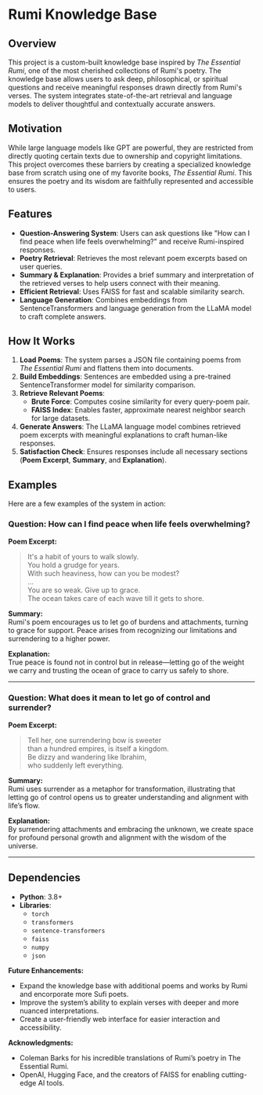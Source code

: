 # **Rumi Knowledge Base**

## **Overview**
This project is a custom-built knowledge base inspired by *The Essential Rumi*, one of the most cherished collections of Rumi's poetry. The knowledge base allows users to ask deep, philosophical, or spiritual questions and receive meaningful responses drawn directly from Rumi's verses. The system integrates state-of-the-art retrieval and language models to deliver thoughtful and contextually accurate answers.

## **Motivation**
While large language models like GPT are powerful, they are restricted from directly quoting certain texts due to ownership and copyright limitations. This project overcomes these barriers by creating a specialized knowledge base from scratch using one of my favorite books, *The Essential Rumi*. This ensures the poetry and its wisdom are faithfully represented and accessible to users.

## **Features**
- **Question-Answering System**: Users can ask questions like "How can I find peace when life feels overwhelming?" and receive Rumi-inspired responses.
- **Poetry Retrieval**: Retrieves the most relevant poem excerpts based on user queries.
- **Summary & Explanation**: Provides a brief summary and interpretation of the retrieved verses to help users connect with their meaning.
- **Efficient Retrieval**: Uses FAISS for fast and scalable similarity search.
- **Language Generation**: Combines embeddings from SentenceTransformers and language generation from the LLaMA model to craft complete answers.

## **How It Works**
1. **Load Poems**: The system parses a JSON file containing poems from *The Essential Rumi* and flattens them into documents.
2. **Build Embeddings**: Sentences are embedded using a pre-trained SentenceTransformer model for similarity comparison.
3. **Retrieve Relevant Poems**:
   - **Brute Force**: Computes cosine similarity for every query-poem pair.
   - **FAISS Index**: Enables faster, approximate nearest neighbor search for large datasets.
4. **Generate Answers**: The LLaMA language model combines retrieved poem excerpts with meaningful explanations to craft human-like responses.
5. **Satisfaction Check**: Ensures responses include all necessary sections (**Poem Excerpt**, **Summary**, and **Explanation**).

## **Examples**
Here are a few examples of the system in action:

### **Question:** How can I find peace when life feels overwhelming?
**Poem Excerpt:**
> It's a habit of yours to walk slowly.  
> You hold a grudge for years.  
> With such heaviness, how can you be modest?  
> ...  
> You are so weak. Give up to grace.  
> The ocean takes care of each wave till it gets to shore.

**Summary:**  
Rumi's poem encourages us to let go of burdens and attachments, turning to grace for support. Peace arises from recognizing our limitations and surrendering to a higher power.

**Explanation:**  
True peace is found not in control but in release—letting go of the weight we carry and trusting the ocean of grace to carry us safely to shore.

---

### **Question:** What does it mean to let go of control and surrender?
**Poem Excerpt:**
> Tell her, one surrendering bow is sweeter  
> than a hundred empires, is itself a kingdom.  
> Be dizzy and wandering like Ibrahim,  
> who suddenly left everything.

**Summary:**  
Rumi uses surrender as a metaphor for transformation, illustrating that letting go of control opens us to greater understanding and alignment with life’s flow.

**Explanation:**  
By surrendering attachments and embracing the unknown, we create space for profound personal growth and alignment with the wisdom of the universe.

---

## **Dependencies**
- **Python**: 3.8+
- **Libraries**:
  - `torch`
  - `transformers`
  - `sentence-transformers`
  - `faiss`
  - `numpy`
  - `json`

**Future Enhancements:**  
- Expand the knowledge base with additional poems and works by Rumi and encorporate more Sufi poets.
- Improve the system’s ability to explain verses with deeper and more nuanced interpretations.
- Create a user-friendly web interface for easier interaction and accessibility.

**Acknowledgments:**  
- Coleman Barks for his incredible translations of Rumi’s poetry in The Essential Rumi.
- OpenAI, Hugging Face, and the creators of FAISS for enabling cutting-edge AI tools.

